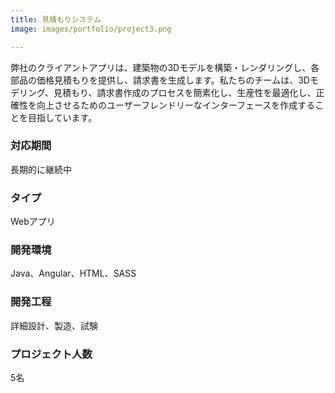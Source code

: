 ```yaml
---
title: 見積もりシステム
image: images/portfolio/project3.png

---
```

弊社のクライアントアプリは、建築物の3Dモデルを構築・レンダリングし、各部品の価格見積もりを提供し、請求書を生成します。私たちのチームは、3Dモデリング、見積もり、請求書作成のプロセスを簡素化し、生産性を最適化し、正確性を向上させるためのユーザーフレンドリーなインターフェースを作成することを目指しています。

### 対応期間
長期的に継続中

### タイプ
Webアプリ

### 開発環境
Java、Angular、HTML、SASS

### 開発工程
詳細設計、製造、試験

### プロジェクト人数
5名